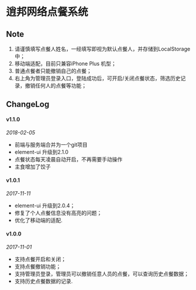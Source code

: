 # 逍邦网络点餐系统	

## Note

1. 请谨慎填写点餐人姓名，一经填写即视为默认点餐人，并存储到LocalStorage中；
2. 移动端适配，目前只兼容iPhone Plus 机型；
3. 普通点餐者只能撤销自己的点餐；
4. 右上角为管理员登录入口，登陆成功后，可开启/关闭点餐状态，筛选历史记录，撤销任何人的点餐等功能；

## ChangeLog

#### v1.1.0

*2018-02-05*

* 前端与服务端合并为一个git项目
* element-ui 升级到2.1.0
* 点餐状态每天凌晨自动开启，不再需要手动操作
* 主食增加了饺子

#### v1.0.1

*2017-11-11*

* element-ui 升级到2.0.4；
* 修复了个人点餐信息没有高亮的问题；
* 优化了移动端的适配.

#### v1.0.0

*2017-11-01*

* 支持点餐开启和关闭；
* 支持点餐撤销功能；
* 支持管理员登录，管理员可以撤销任意人员的点餐，可以查询历史点餐数据；
* 支持历史点餐数据的记录.




